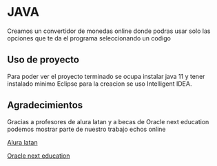 
# JAVA

Creamos un convertidor de monedas online donde podras usar solo las opciones que te da el programa seleccionando un codigo


## Uso de proyecto

Para poder ver el proyecto terminado se ocupa instalar java 11 y tener instalado minimo Eclipse para la creacion se uso Intelligent IDEA.
 


## Agradecimientos 

Gracias a profesores de alura latan y a becas de Oracle next education podemos mostrar parte de nuestro trabajo echos online

[Alura latan](https://www.aluracursos.com/cursos-online-programacao/java)

[Oracle next education](https://www.oracle.com/mx/education/oracle-next-education/)
